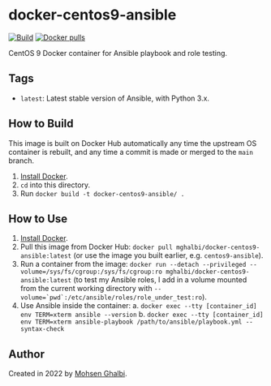 # docker-centos9-ansible

[![Build](https://github.com/mghalbi/docker-centos9-ansible/actions/workflows/build.yml/badge.svg)](https://github.com/mghalbi/docker-centos9-ansible/actions/workflows/build.yml)
[![Docker pulls](https://img.shields.io/docker/pulls/mghalbi/docker-centos9-ansible)](https://hub.docker.com/repository/docker/mghalbi/docker-centos9-ansible/)

CentOS 9 Docker container for Ansible playbook and role testing.

## Tags

- `latest`: Latest stable version of Ansible, with Python 3.x.

## How to Build

This image is built on Docker Hub automatically any time the upstream OS container is rebuilt, and any time a commit is made or merged to the `main` branch.

  1. [Install Docker](https://docs.docker.com/engine/installation/).
  2. `cd` into this directory.
  3. Run `docker build -t docker-centos9-ansible/ .`

## How to Use

  1. [Install Docker](https://docs.docker.com/engine/installation/).
  2. Pull this image from Docker Hub: `docker pull mghalbi/docker-centos9-ansible:latest` (or use the image you built earlier, e.g. `centos9-ansible`).
  3. Run a container from the image: `docker run --detach --privileged --volume=/sys/fs/cgroup:/sys/fs/cgroup:ro mghalbi/docker-centos9-ansible:latest` (to test my Ansible roles, I add in a volume mounted from the current working directory with ``--volume=`pwd`:/etc/ansible/roles/role_under_test:ro``).
  4. Use Ansible inside the container:
    a. `docker exec --tty [container_id] env TERM=xterm ansible --version`
    b. `docker exec --tty [container_id] env TERM=xterm ansible-playbook /path/to/ansible/playbook.yml --syntax-check`

## Author

Created in 2022 by [Mohsen Ghalbi](https://mghalbi.github.io/).
